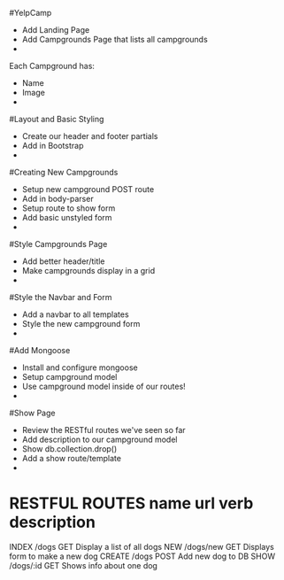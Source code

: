 #YelpCamp

* Add Landing Page
* Add Campgrounds Page that lists all campgrounds
* 

Each Campground has:
* Name
* Image
* 

#Layout and Basic Styling
* Create our header and footer partials
* Add in Bootstrap
* 

#Creating New Campgrounds
* Setup new campground POST route
* Add in body-parser
* Setup route to show form
* Add basic unstyled form
* 

#Style Campgrounds Page
* Add better header/title
* Make campgrounds display in a grid
* 

#Style the Navbar and Form
* Add a navbar to all templates
* Style the new campground form
* 

#Add Mongoose
* Install and configure mongoose
* Setup campground model
* Use campground model inside of our routes!
* 

#Show Page
* Review the RESTful routes we've seen so far
* Add description to our campground model
* Show db.collection.drop()
* Add a show route/template
* 

RESTFUL ROUTES
name        url         verb    description
====================================================================
INDEX       /dogs       GET     Display a list of all dogs
NEW         /dogs/new   GET     Displays form to make a new dog
CREATE      /dogs       POST    Add new dog to DB
SHOW        /dogs/:id   GET     Shows info about one dog

